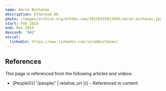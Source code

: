 ```yaml
---
name: Aeron Buchanan
description: Ethereum OG
photo: /images/archive.org/ethdev.com/20150315012946/aeron-buchanan.jpg
start: Feb 2014
end: Nov 2015
devcon0: '942'
social:
  linkedin: https://www.linkedin.com/in/ambuchanan/
---
```



## References

This page is referenced from the following articles and videos:

- [People]({{ '/people/' | relative_url }}) - Referenced in content